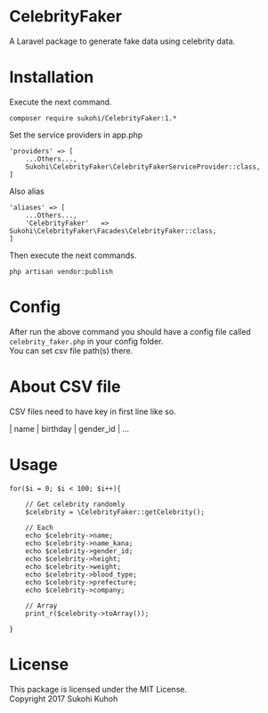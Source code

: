 # CelebrityFaker
A Laravel package to generate fake data using celebrity data.

# Installation

Execute the next command.

    composer require sukohi/CelebrityFaker:1.*

Set the service providers in app.php

    'providers' => [
        ...Others...,
        Sukohi\CelebrityFaker\CelebrityFakerServiceProvider::class,
    ]

Also alias

    'aliases' => [
        ...Others...,
        'CelebrityFaker'   => Sukohi\CelebrityFaker\Facades\CelebrityFaker::class,
    ]

Then execute the next commands.  

    php artisan vendor:publish

# Config

After run the above command you should have a config file called `celebrity_faker.php` in your config folder.  
You can set csv file path(s) there.

# About CSV file

CSV files need to have key in first line like so.
 
| name | birthday | gender_id | ... 

# Usage

    for($i = 0; $i < 100; $i++){

        // Get celebrity randomly
        $celebrity = \CelebrityFaker::getCelebrity();
        
        // Each
        echo $celebrity->name;
        echo $celebrity->name_kana;
        echo $celebrity->gender_id;
        echo $celebrity->height;
        echo $celebrity->weight;
        echo $celebrity->blood_type;
        echo $celebrity->prefecture;
        echo $celebrity->company;
        
        // Array
        print_r($celebrity->toArray());

    }

# License

This package is licensed under the MIT License.  
Copyright 2017 Sukohi Kuhoh